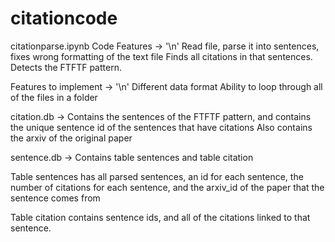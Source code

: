 # citationcode

citationparse.ipynb 
Code Features -> '\n'
Read file, parse it into sentences, fixes wrong formatting of the text file
Finds all citations in that sentences. 
Detects the FTFTF pattern. 

Features to implement -> '\n'
Different data format
Ability to loop through all of the files in a folder

citation.db ->
Contains the sentences of the FTFTF pattern, and contains the unique sentence id of the sentences that have citations
Also contains the arxiv of the original paper 

sentence.db -> 
Contains table sentences and table citation

Table sentences has all parsed sentences, an id for each sentence, the number of citations for each sentence, and the arxiv_id of the paper that the sentence comes from

Table citation contains sentence ids, and all of the citations linked to that sentence. 
